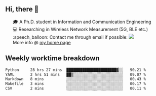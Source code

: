 <h2 > Hi, there 👋 </h3>

<div >
 <ul>
 🎓 A Ph.D. student in Information and Communication Engineering <br>
 💻 Researching in Wireless Network Measurement (5G, BLE etc.)<br>
 :speech_balloon: Contact me through email if possible: <a href="mailto:ethanjia@sjtu.edu.cn"><img src="https://img.shields.io/badge/-ethanjia@sjtu.edu.cn-c14438?style=plastic&logo=Gmail&logoColor=white&link=mailto:mailto:ethanjia@sjtu.edu.cn"></a> <br>
  More info @ <a href="https://haifengjia.github.io">my home page</a>
 </ul>
</div>

<h2 >
Weekly worktime breakdown
</h1>


<!--START_SECTION:waka-->

```txt
Python     28 hrs 27 mins  ██████████████████████▓░░   90.21 %
YAML       2 hrs 51 mins   ██▒░░░░░░░░░░░░░░░░░░░░░░   09.07 %
Markdown   8 mins          ░░░░░░░░░░░░░░░░░░░░░░░░░   00.43 %
Makefile   3 mins          ░░░░░░░░░░░░░░░░░░░░░░░░░   00.17 %
CSV        2 mins          ░░░░░░░░░░░░░░░░░░░░░░░░░   00.11 %
```

<!--END_SECTION:waka-->


